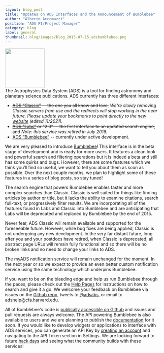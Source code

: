 ```yaml
---
layout: blog_post
title: "Updates on ADS Interfaces and the Announcement of Bumblebee"
author: "Alberto Accomazzi"
position: "ADS PI/Project Manager"
category: blog
label: general
thumbnail: blog/images/blog_2015-07-15_adsbumblebee.png
---
```

<img src="{{ site.baseurl }}/blog/images/blog_2015-07-15_adsbumblebee.png" width="128"><br>
The Astrophysics Data System (ADS) is a tool for finding astronomy and planetary science publications. ADS currently has three different interfaces:

 * ~~[ADS “Classic”](http://adsabs.harvard.edu/abstract_service.html) -- the one you all know and love,~~ *We're slowly removing Classic servers from use and the redirects will stop working in the near future. Please update your bookmarks to point directly to the [new website](https://ui.adsabs.harvard.edu/) (edited 11/2021).*
 * ~~[ADS “Labs”](http://adslabs.org/adsabs) or “2.0” -- the first interface to an updated search engine, and~~ *Note: this service was retired in July 2016.*
 * [ADS “Bumblebee”](https://ui.adsabs.harvard.edu/#index/) -- currently under active development.


We are very pleased to introduce [Bumblebee](https://ui.adsabs.harvard.edu/#index/)! This interface is in the beta stage of development and is ready for more users. It features a clean look and powerful search and filtering operations but it is indeed a beta and still has some quirks and bugs. However, there are some features which we think you’ll find so useful, we want to tell you about them as soon as possible. Over the next couple months, we plan to highlight some of these features in a series of blog posts, so stay tuned!

The search engine that powers  Bumblebee enables faster and more complex searches than Classic. Classic is well suited for things like finding articles by author or title, but it lacks the ability to examine citations, search full-text, or progressively filter results.  We are incorporating all of the features found in Labs and Classic into Bumblebee and are anticipating that Labs will be deprecated and replaced by Bumblebee by the end of 2015.

Never fear, ADS Classic will remain available and supported for the foreseeable future. However, while bug fixes are being applied, Classic is not undergoing any new development. In the very far distant future, long after you and your postdocs have retired, when Classic is deprecated, all abstract page URLs will remain fully functional and so there will be no broken links and no need to change your links to ADS.

The myADS notification service will remain unchanged for the moment. In the next year or so we expect to provide an even better custom notification service using the same technology which underpins Bumblebee.

If you want to be on the bleeding edge and help us run Bumblebee through the paces, please check out the [Help Pages](../help/search/) for instructions on how to search and give it a go. We welcome your feedback on Bumblebee via issues on the [Github repo](https://github.com/adsabs/bumblebee/issues), tweets to [@adsabs](https://twitter.com/adsabs), or email to adshelp@cfa.harvard.edu.

All of Bumblebee's code is [publically accessible on Github](https://github.com/adsabs/bumblebee) and issues and pull requests are always welcome. The API powering Bumblebee is also available to users and we are planning to publish the [documentation](../help/api/) for it soon. If you would like to develop widgets or applications to interface with ADS services, you can generate an API Key by [creating an account](https://ui.adsabs.harvard.edu/#user/account/register) and navigating to the API Token section in Settings. We are looking forward to future [hack days](http://www.astrobetter.com/blog/tag/hackday/) and seeing what the community builds with these services!
